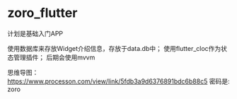 # zoro_flutter

计划是基础入门APP

使用数据库来存放Widget介绍信息，存放于data.db中；
使用flutter_cloc作为状态管理插件；
后期会使用mvvm

思维导图：https://www.processon.com/view/link/5fdb3a9d6376891bdc6b88c5
密码是:  zoro